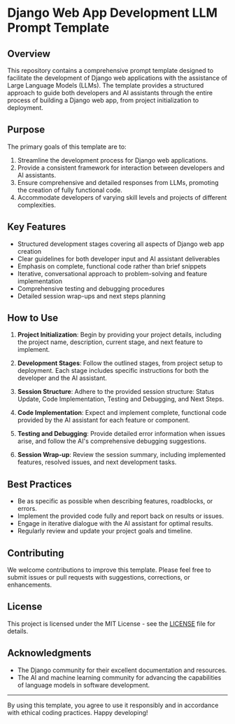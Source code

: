 # Django Web App Development LLM Prompt Template

## Overview

This repository contains a comprehensive prompt template designed to facilitate the development of Django web applications with the assistance of Large Language Models (LLMs). The template provides a structured approach to guide both developers and AI assistants through the entire process of building a Django web app, from project initialization to deployment.

## Purpose

The primary goals of this template are to:

1. Streamline the development process for Django web applications.
2. Provide a consistent framework for interaction between developers and AI assistants.
3. Ensure comprehensive and detailed responses from LLMs, promoting the creation of fully functional code.
4. Accommodate developers of varying skill levels and projects of different complexities.

## Key Features

- Structured development stages covering all aspects of Django web app creation
- Clear guidelines for both developer input and AI assistant deliverables
- Emphasis on complete, functional code rather than brief snippets
- Iterative, conversational approach to problem-solving and feature implementation
- Comprehensive testing and debugging procedures
- Detailed session wrap-ups and next steps planning

## How to Use

1. **Project Initialization**: Begin by providing your project details, including the project name, description, current stage, and next feature to implement.

2. **Development Stages**: Follow the outlined stages, from project setup to deployment. Each stage includes specific instructions for both the developer and the AI assistant.

3. **Session Structure**: Adhere to the provided session structure: Status Update, Code Implementation, Testing and Debugging, and Next Steps.

4. **Code Implementation**: Expect and implement complete, functional code provided by the AI assistant for each feature or component.

5. **Testing and Debugging**: Provide detailed error information when issues arise, and follow the AI's comprehensive debugging suggestions.

6. **Session Wrap-up**: Review the session summary, including implemented features, resolved issues, and next development tasks.

## Best Practices

- Be as specific as possible when describing features, roadblocks, or errors.
- Implement the provided code fully and report back on results or issues.
- Engage in iterative dialogue with the AI assistant for optimal results.
- Regularly review and update your project goals and timeline.

## Contributing

We welcome contributions to improve this template. Please feel free to submit issues or pull requests with suggestions, corrections, or enhancements.

## License

This project is licensed under the MIT License - see the [LICENSE](LICENSE) file for details.

## Acknowledgments

- The Django community for their excellent documentation and resources.
- The AI and machine learning community for advancing the capabilities of language models in software development.

---

By using this template, you agree to use it responsibly and in accordance with ethical coding practices. Happy developing!

